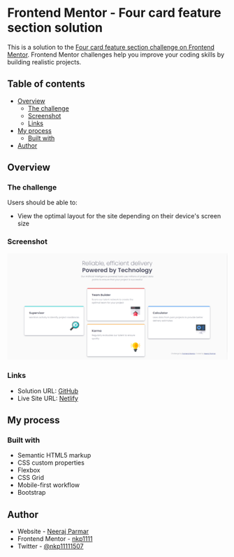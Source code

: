 # Frontend Mentor - Four card feature section solution

This is a solution to the [Four card feature section challenge on Frontend Mentor](https://www.frontendmentor.io/challenges/four-card-feature-section-weK1eFYK). Frontend Mentor challenges help you improve your coding skills by building realistic projects.

## Table of contents

- [Overview](#overview)
  - [The challenge](#the-challenge)
  - [Screenshot](#screenshot)
  - [Links](#links)
- [My process](#my-process)
  - [Built with](#built-with)
- [Author](#author)

## Overview

### The challenge

Users should be able to:

- View the optimal layout for the site depending on their device's screen size

### Screenshot

![image](./images/Screenshot%202023-03-04%20184606.png)

### Links

- Solution URL: [GitHub](https://github.com/nkp1111/frontend-mentor-challenges/tree/main/four-card-feature-section)
- Live Site URL: [Netlify](https://nkp1111-four-card-feature-section.netlify.app/)

## My process

### Built with

- Semantic HTML5 markup
- CSS custom properties
- Flexbox
- CSS Grid
- Mobile-first workflow
- Bootstrap

## Author

- Website - [Neeraj Parmar](https://www.your-site.com)
- Frontend Mentor - [nkp1111](https://www.frontendmentor.io/profile/nkp1111)
- Twitter - [@nkp11111507](https://twitter.com/home)
